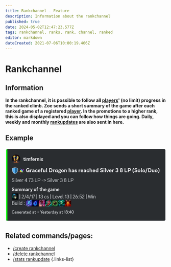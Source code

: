 ```yaml
---
title: Rankchannel - Feature
description: Information about the rankchannel
published: true
date: 2024-05-02T12:47:23.577Z
tags: rankchannel, ranks, rank, channel, ranked
editor: markdown
dateCreated: 2021-07-06T10:00:19.466Z
---
```


# Rankchannel
## Information
**In the rankchannel, it is possible to follow all [players](/en/terms/player)' (no limit) progress in the ranked climb. Zoe sends a short summary of the game after each ranked game of a registered [player](/en/terms/player). In the promotions to a higher rank, this is also displayed and you can follow how things are going. Daily, weekly and monthly [rankupdates](/en/commands/stats/rankupdate) are also sent in here.**
<br>

## Example
![](/en_/en_rankchannel_message.png)
<br>
 
## Related commands/pages:
-   [/create rankchannel](/en/commands/rankchannel/create)
-   [/delete rankchannel](/en/commands/rankchannel/delete)
-   [/stats rankupdate](/en/commands/stats/rankupdate/)
{.links-list}
